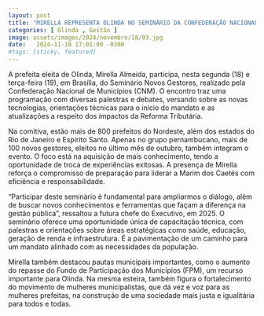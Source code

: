 ```yaml
---
layout: post
title: "MIRELLA REPRESENTA OLINDA NO SEMINÁRIO DA CONFEDERAÇÃO NACIONAL DE MUNICÍPIOS"
categories: [ Olinda , Gestão ]
image: assets/images/2024/novembro/18/03.jpg
date:   2024-11-18 17:01:00 -0300
#tags: [sticky, featured]
---
```

A prefeita eleita de Olinda, Mirella Almeida, participa, nesta segunda (18) e terça-feira (19), em Brasília, do Seminário Novos Gestores, realizado pela Confederação Nacional de Municípios (CNM). O encontro traz uma programação com diversas palestras e debates, versando sobre as novas tecnologias, orientações técnicas para o início do mandato e as atualizações a respeito dos impactos da Reforma Tributária.

Na comitiva, estão mais de 800 prefeitos do Nordeste, além dos estados do Rio de Janeiro e Espírito Santo. Apenas no grupo pernambucano, mais de 100 novos gestores, eleitos no último mês de outubro, também integram o evento. O foco está na aquisição de mais conhecimento, tendo a oportunidade de troca de experiências exitosas. A presença de Mirella reforça o compromisso de preparação para liderar a Marim dos Caetés com eficiência e responsabilidade. 

“Participar deste seminário é fundamental para ampliarmos o diálogo, além de buscar novos conhecimentos e ferramentas que façam a diferença na gestão pública”, ressaltou a futura chefe do Executivo, em 2025. O seminário oferece uma oportunidade única de capacitação técnica, com palestras e orientações sobre áreas estratégicas como saúde, educação, geração de renda e infraestrutura. É a pavimentação de um caminho para um mandato alinhado com as necessidades da população. 

Mirella também destacou pautas municipais importantes, como o aumento do repasse do Fundo de Participação dos Municípios (FPM), um recurso importante para Olinda. Na mesma esteira, também figura o fortalecimento do movimento de mulheres municipalistas, que dá vez e voz para as mulheres prefeitas, na construção de uma sociedade mais justa e igualitária para todos e todas.